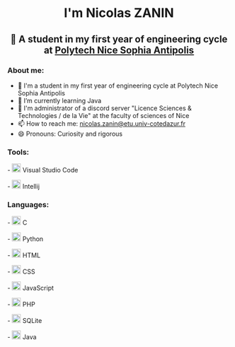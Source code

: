 <h1 align="center">I'm Nicolas ZANIN</h1>
<h2 align="center">📖 A student in my first year of engineering cycle at <a href="https://polytech.univ-cotedazur.fr/">Polytech Nice Sophia Antipolis</a></h2>
<div>
<h3>About me:</h3>

- 📖 I'm a student in my first year of engineering cycle at Polytech Nice Sophia Antipolis
- 🌱 I’m currently learning Java 
- 📡 I'm administrator of a discord server "Licence Sciences & Technologies / de la Vie" at the faculty of sciences of Nice
- 📫 How to reach me: nicolas.zanin@etu.univ-cotedazur.fr
- 😄 Pronouns: Curiosity and rigorous
</div>
<div>
<h3>Tools:</h3> 
 
 <p>- <a href="https://code.visualstudio.com/" target="_blank"><img src="https://encrypted-tbn0.gstatic.com/images?q=tbn:ANd9GcRvWJd00KbzT_QzJSpAp9spPRIR-Bzezi7fA2baiS5Qhw&s" alt="Logo Visual Studio Code" width="20px" height="20px"></img></a> Visual Studio Code</p>
 <p>- <a href="https://www.jetbrains.com/fr-fr/idea/"> <img src="https://upload.wikimedia.org/wikipedia/commons/thumb/9/9c/IntelliJ_IDEA_Icon.svg/1200px-IntelliJ_IDEA_Icon.svg.png" alt="Logo Intellij" width="20px" height="20px"/></a> Intellij</p>
</div>
<div>
 <h3>Languages:</h3>
 <p>- <a href="https://www.cprogramming.com/"><img src="https://cms-informatic.com/wp-content/uploads/2020/01/logo-langage-C-300x300.png" alt="Logo Language C" width="20px" height="20px"></img></a> C</p>
 <p>- <a href="https://www.python.org/"><img src="https://cdn3.iconfinder.com/data/icons/logos-and-brands-adobe/512/267_Python-512.png" alt="Logo Language Python" width="20px" height="20px"></img></a> Python</p>
 <p>- <a href="https://www.w3schools.com/html/"><img src="https://icon-library.com/images/html5-icon/html5-icon-13.jpg" alt="Logo Language HTML" width="20px" height="20px"></img></a> HTML</p>
 <p>- <a href="https://www.w3schools.com/css/"><img src="https://cdn.worldvectorlogo.com/logos/css-3.svg" alt="Logo Language CSS" width="20px" height="20px"></img></a> CSS</p>
 <p>- <a href="https://www.w3schools.com/js/"><img src="https://logodownload.org/wp-content/uploads/2022/04/javascript-logo-4.png" alt="Logo Language JavaScript" width="20px" height="20px"></img></a> JavaScript</p>
 <p>- <a href="https://www.php.net/"><img src="https://cdn.alsacreations.net/xmedia/doc/full/php-logo.png" alt="Logo Language PHP" width="20px" height="20px"></img></a> PHP</p>
 <p>- <a href="https://sqlitebrowser.org/"><img src="https://findicons.com/files/icons/725/colobrush/256/database.png" alt="Logo Language DataBase" width="20px" height="20px"></img></a> SQLite</p>
 <p>- <a href="https://encrypted-tbn0.gstatic.com/images?q=tbn:ANd9GcTGWU2hdMYdyWmv2xG32DbUPG1HRKRApNcP9Q&usqp=CAU"><img src="https://encrypted-tbn0.gstatic.com/images?q=tbn:ANd9GcTGWU2hdMYdyWmv2xG32DbUPG1HRKRApNcP9Q&usqp=CAU" alt="Logo Language Java" width="20px" height="20px"></img></a> Java</p>
